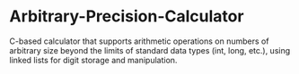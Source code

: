 # Arbitrary-Precision-Calculator
C-based calculator that supports arithmetic operations on numbers of arbitrary size beyond the limits of standard data types (int, long, etc.), using linked lists for digit storage and manipulation.
